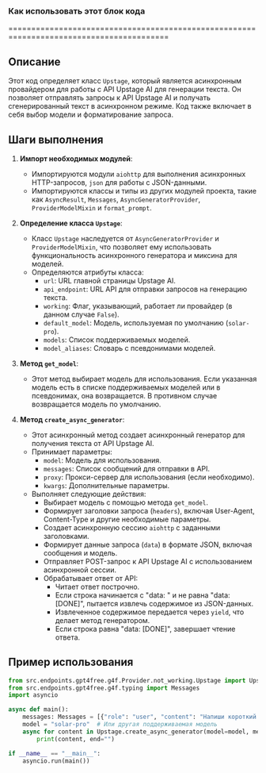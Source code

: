 ### Как использовать этот блок кода
=========================================================================================

Описание
-------------------------
Этот код определяет класс `Upstage`, который является асинхронным провайдером для работы с API Upstage AI для генерации текста. Он позволяет отправлять запросы к API Upstage AI и получать сгенерированный текст в асинхронном режиме. Код также включает в себя выбор модели и форматирование запроса.

Шаги выполнения
-------------------------
1. **Импорт необходимых модулей**:
   - Импортируются модули `aiohttp` для выполнения асинхронных HTTP-запросов, `json` для работы с JSON-данными.
   - Импортируются классы и типы из других модулей проекта, такие как `AsyncResult`, `Messages`, `AsyncGeneratorProvider`, `ProviderModelMixin` и `format_prompt`.

2. **Определение класса `Upstage`**:
   - Класс `Upstage` наследуется от `AsyncGeneratorProvider` и `ProviderModelMixin`, что позволяет ему использовать функциональность асинхронного генератора и миксина для моделей.
   - Определяются атрибуты класса:
     - `url`: URL главной страницы Upstage AI.
     - `api_endpoint`: URL API для отправки запросов на генерацию текста.
     - `working`: Флаг, указывающий, работает ли провайдер (в данном случае `False`).
     - `default_model`: Модель, используемая по умолчанию (`solar-pro`).
     - `models`: Список поддерживаемых моделей.
     - `model_aliases`: Словарь с псевдонимами моделей.

3. **Метод `get_model`**:
   - Этот метод выбирает модель для использования. Если указанная модель есть в списке поддерживаемых моделей или в псевдонимах, она возвращается. В противном случае возвращается модель по умолчанию.

4. **Метод `create_async_generator`**:
   - Этот асинхронный метод создает асинхронный генератор для получения текста от API Upstage AI.
   - Принимает параметры:
     - `model`: Модель для использования.
     - `messages`: Список сообщений для отправки в API.
     - `proxy`: Прокси-сервер для использования (если необходимо).
     - `kwargs`: Дополнительные параметры.
   - Выполняет следующие действия:
     - Выбирает модель с помощью метода `get_model`.
     - Формирует заголовки запроса (`headers`), включая User-Agent, Content-Type и другие необходимые параметры.
     - Создает асинхронную сессию `aiohttp` с заданными заголовками.
     - Формирует данные запроса (`data`) в формате JSON, включая сообщения и модель.
     - Отправляет POST-запрос к API Upstage AI с использованием асинхронной сессии.
     - Обрабатывает ответ от API:
       - Читает ответ построчно.
       - Если строка начинается с "data: " и не равна "data: [DONE]", пытается извлечь содержимое из JSON-данных.
       - Извлеченное содержимое передается через `yield`, что делает метод генератором.
       - Если строка равна "data: [DONE]", завершает чтение ответа.

Пример использования
-------------------------

```python
from src.endpoints.gpt4free.g4f.Provider.not_working.Upstage import Upstage
from src.endpoints.gpt4free.g4f.typing import Messages
import asyncio

async def main():
    messages: Messages = [{"role": "user", "content": "Напиши короткий рассказ о космосе."}]
    model = "solar-pro"  # Или другая поддерживаемая модель
    async for content in Upstage.create_async_generator(model=model, messages=messages):
        print(content, end="")

if __name__ == "__main__":
    asyncio.run(main())